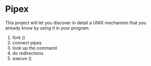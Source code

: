 # Pipex
This project will let you discover in detail a UNIX mechanism that you already know by using it in your program.

   1) fork ()
   2) connect pipes
   3) look up the command
   4) do redirections
   5) execve ()
